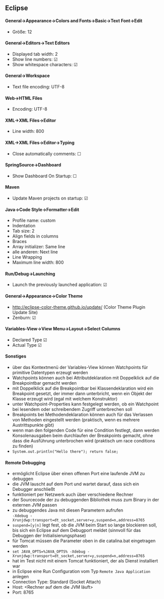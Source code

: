 ## Eclipse

#### General->Appearance->Colors and Fonts->Basic->Text Font->Edit
- Größe: 12

#### General->Editors->Text Editors
- Displayed tab width: 2
- Show line numbers: &#x2611;
- Show whitespace characters: &#x2611;

#### General->Workspace
- Text file encoding: UTF-8

#### Web->HTML Files
- Encoding: UTF-8

#### XML->XML Files->Editor
- Line width: 800

#### XML->XML Files->Editor->Typing
- Close automatically comments: &#x2610;

#### SpringSource->Dashboard
- Show Dashboard On Startup: &#x2610;

#### Maven
- Update Maven projects on startup: &#x2611;

#### Java->Code Style->Formatter->Edit
- Profile name: custom
- Indentation
 - Tab size: 2
 - Align fields in columns
- Braces
 - Array initializer: Same line
 - alle anderen: Next line
- Line Wrapping
 - Maximum line width: 800

#### Run/Debug->Launching
- Launch the previously launched application: &#x2611;

#### General->Appearance->Color Theme
- http://eclipse-color-theme.github.io/update/ (Color Theme Plugin Update Site)
- Zenburn: &#x2611;
 
#### Variables-View->View Menu->Layout->Select Columns
- Declared Type &#x2611;
- Actual Type &#x2611;

#### Sonstiges
- über das Kontextmenü der Variables-View können Watchpoints für primitive Datentypen erzeugt werden
- Watchpoints können auch bei Attributdeklaration mit Doppelklick auf die Breakpointbar gemacht werden
- mit Doppelklick auf die Breakpointbar bei Klassendeklaration wird ein Breakpoint gesetzt, der immer dann unterbricht, wenn ein Objekt der Klasse erzeugt wird (egal mit welchem Konstruktor)
- unter Watchpoint-Properties kann festgelegt werden, ob ein Watchpoint bei lesendem oder schreibendem Zugriff unterbrechen soll
- Breakpoints bei Methodendeklaration können auch für das Verlassen von Methoden eingestellt werden (praktisch, wenn es mehrere Austrittspunkte gibt)
- wenn man den folgenden Code für eine Condition festlegt, dann werden Konsolenausgaben beim durchlaufen der Breakpoints gemacht, ohne dass die Ausführung unterbrochen wird (praktisch um race conditions zu finden)
 - `System.out.println("Hello there"); return false;`

#### Remote Debugging

- ermöglicht Eclipse über einen offenen Port eine laufende JVM zu debuggen
 - die JVM lauscht auf dem Port und wartet darauf, dass sich ein Debugger anschließt
- funktioniert per Netzwerk auch über verschiedene Rechner
- der Sourcecode der zu debuggenden Bibliothek muss zum Binary in der externen JVM passen
- zu debuggendes Java mit diesen Parametern aufrufen   
  `-Xdebug -Xrunjdwp:transport=dt_socket,server=y,suspend=n,address=8765`
 - `suspend=[y|n]` legt fest, ob die JVM beim Start so lange blockieren soll, bis sich ein Eclipse auf dem Debugport meldet (sinnvoll für das Debuggen der Initialisierungsphase)
- für Tomcat müssen die Parameter oben in die catalina.bat eingetragen werden
 - `set JAVA_OPTS=%JAVA_OPTS% -Xdebug -Xrunjdwp:transport=dt_socket,server=y,suspend=n,address=8765`
 - hat im Test nicht mit einem Tomcat funktioniert, der als Dienst installiert war
- in Eclipse eine Run Configuration vom Typ `Remote Java Application` anlegen
 - Connection Type: Standard (Socket Attach)
 - Host: <Rechner auf dem die JVM läuft>
 - Port: 8765
